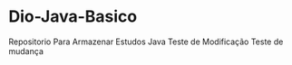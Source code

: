 # Dio-Java-Basico
Repositorio Para Armazenar Estudos Java
Teste de Modificação
    Teste de mudança
